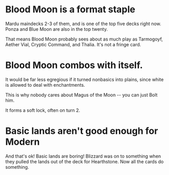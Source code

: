 

# Blood Moon is a format staple

Mardu maindecks 2-3 of them, and is one of the top five decks right now. Ponza and Blue Moon are also in the top twenty. 

That means Blood Moon probably sees about as much play as Tarmogoyf, Aether Vial, Cryptic Command, and Thalia. It's not a fringe card. 


# Blood Moon combos with itself. 

It would be far less egregious if it turned nonbasics into plains, since white is allowed to deal with enchantments. 

This is why nobody cares about Magus of the Moon -- you can just Bolt him. 

It forms a soft lock, often on turn 2. 


# Basic lands aren't good enough for Modern

And that's ok! Basic lands are boring! Blizzard was on to something when they pulled the lands out of the deck for Hearthstone. Now all the cards do something. 
